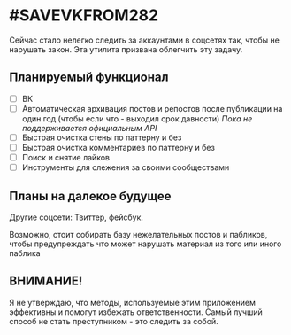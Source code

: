 # \#SAVEVKFROM282
Сейчас стало нелегко следить за аккаунтами в соцсетях так, чтобы не нарушать закон. Эта утилита призвана облегчить эту задачу.

## Планируемый функционал
*[ ] ВК
*[ ] Автоматическая архивация постов и репостов после публикации на один год (чтобы если что - выходил срок давности) _Пока не поддерживается официальным API_
*[ ] Быстрая очистка стены по паттерну и без
*[ ] Быстрая очистка комментариев по паттерну и без
*[ ] Поиск и снятие лайков
*[ ] Инструменты для слежения за своими сообществами

## Планы на далекое будущее
Другие соцсети: Твиттер, фейсбук.

Возможно, стоит собирать базу нежелательных постов и пабликов, чтобы предупреждать что может нарушать материал из того или иного паблика

## ВНИМАНИЕ!
Я не утверждаю, что методы, используемые этим приложением эффективны и помогут избежать ответственности. Самый лучший способ не стать преступником - это следить за собой.
